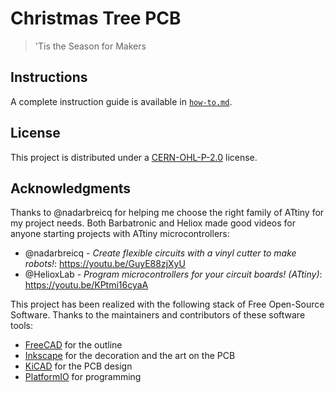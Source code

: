 # Christmas Tree PCB

> 'Tis the Season for Makers

<!-- TODO: Video -->

## Instructions

<!-- TODO: BOM / Components -->

A complete instruction guide is available in [`how-to.md`](how-to.md).

## License

This project is distributed under a [CERN-OHL-P-2.0](LICENSE) license.

## Acknowledgments

Thanks to @nadarbreicq for helping me choose the right family of ATtiny for my project needs.
Both Barbatronic and Heliox made good videos for anyone starting projects with ATtiny microcontrollers:

* @nadarbreicq - _Create flexible circuits with a vinyl cutter to make robots!_: https://youtu.be/GuyE88zjXyU
* @HelioxLab - _Program microcontrollers for your circuit boards! (ATtiny)_: https://youtu.be/KPtmi16cyaA

This project has been realized with the following stack of Free Open-Source Software. Thanks to the maintainers and contributors of these software tools:

* [FreeCAD](https://www.freecad.org) for the outline
* [Inkscape](https://inkscape.org) for the decoration and the art on the PCB
* [KiCAD](https://www.kicad.org) for the PCB design
* [PlatformIO](https://platformio.org) for programming
